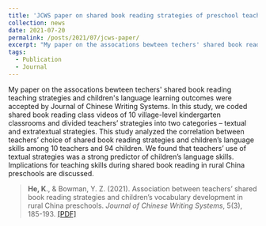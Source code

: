 ```yaml
---
title: 'JCWS paper on shared book reading strategies of preschool teachers'
collection: news
date: 2021-07-20
permalink: /posts/2021/07/jcws-paper/
excerpt: "My paper on the assocations bewteen techers' shared book reading teaching strategies and children's language learning outcomes were accepted by Journal of Chinese Writing Systems..."
tags:
  - Publication
  - Journal
---
```


My paper on the assocations bewteen techers' shared book reading teaching strategies and children's language learning outcomes were accepted by Journal of Chinese Writing Systems. In this study, we coded shared book reading class videos of 10 village-level kindergarten classrooms and divided teachers’ strategies into two categories – textual and extratextual strategies. This study analyzed the correlation between teachers’ choice of shared book reading strategies and children’s language skills among 10 teachers and 94 children. We found that teachers’ use of textual strategies was a strong predictor of children’s language skills. Implications for teaching skills during shared book reading in rural China preschools are discussed.


> **He, K**., & Bowman, Y. Z. (2021). Association between teachers’ shared book reading strategies and children’s vocabulary development in rural China preschools. *Journal of Chinese Writing Systems*, 5(3), 185-193. [[PDF]](https://journals.sagepub.com/doi/epub/10.1177/25138502211025643)